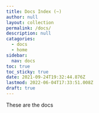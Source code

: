 ```yaml
---
title: Docs Index (~)
author: null
layout: collection
permalink: /docs/
description: null
catagories:
  - docs
  - home
sidebar:
  nav: docs
toc: true
toc_sticky: true
date: 2021-09-24T19:32:44.876Z
lastmod: 2022-06-04T17:33:51.008Z
draft: true
---
```

These are the docs
